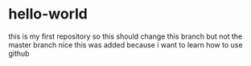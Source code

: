 # hello-world
this is my first repository
so this should change this branch but not the master branch nice
this was added because i want to learn how to use github
